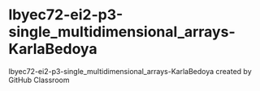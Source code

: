 # lbyec72-ei2-p3-single_multidimensional_arrays-KarlaBedoya
lbyec72-ei2-p3-single_multidimensional_arrays-KarlaBedoya created by GitHub Classroom
 
